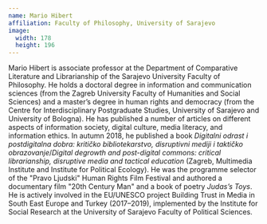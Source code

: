 ```yaml
---
name: Mario Hibert
affiliation: Faculty of Philosophy, University of Sarajevo
image:
  width: 178
  height: 196
---
```


Mario Hibert is associate professor at the Department of Comparative Literature and Librarianship of the Sarajevo University Faculty of Philosophy. He holds a doctoral degree in information and communication sciences (from the Zagreb University Faculty of Humanities and Social Sciences) and a master’s degree in human rights and democracy (from the Centre for Interdisciplinary Postgraduate Studies, University of Sarajevo and University of Bologna). He has published a number of articles on different aspects of information society, digital culture, media literacy, and information ethics. In autumn 2018, he published a book _Digitalni odrast i postdigitalna dobra: kritičko bibliotekarstvo, disruptivni mediji i taktičko obrazovanje_/_Digital degrowth and post-digital commons: critical librarianship, disruptive media and tactical education_ (Zagreb, Multimedia Institute and Institute for Political Ecology). He was the programme selector of the "Pravo Ljudski" Human Rights Film Festival and authored a documentary film "20th Century Man" and a book of poetry _Judas’s Toys_. He is actively involved in the EU/UNESCO project Building Trust in Media in South East Europe and Turkey (2017–2019), implemented by the Institute for Social Research at the University of Sarajevo Faculty of Political Sciences.
